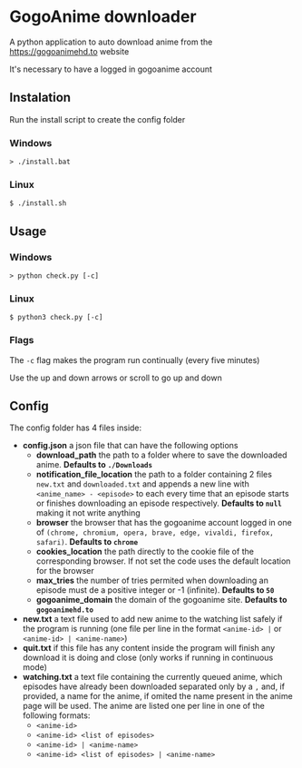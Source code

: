 # GogoAnime downloader

A python application to auto download anime from the https://gogoanimehd.to website

It's necessary to have a logged in gogoanime account

## Instalation

Run the install script to create the config folder

### Windows

```
> ./install.bat
```

### Linux

```
$ ./install.sh
```

## Usage

### Windows

```
> python check.py [-c]
```

### Linux

```
$ python3 check.py [-c]
```

### Flags

The `-c` flag makes the program run continually (every five minutes)

Use the up and down arrows or scroll to go up and down

## Config

The config folder has 4 files inside:

- **config.json** a json file that can have the following options
  - **download_path** the path to a folder where to save the downloaded anime. **Defaults to `./Downloads`**
  - **notification_file_location** the path to a folder containing 2 files `new.txt` and `downloaded.txt` and appends a new line with `<anime_name> - <episode>` to each every time that an episode starts or finishes downloading an episode respectively. **Defaults to `null`** making it not write anything
  - **browser** the browser that has the gogoanime account logged in one of `(chrome, chromium, opera, brave, edge, vivaldi, firefox, safari)`. **Defaults to `chrome`**
  - **cookies_location** the path directly to the cookie file of the corresponding browser. If not set the code uses the default location for the browser
  - **max_tries** the number of tries permited when downloading an episode must de a positive integer or -1 (infinite). **Defaults to `50`**
  - **gogoanime_domain** the domain of the gogoanime site. **Defaults to `gogoanimehd.to`**
- **new.txt** a text file used to add new anime to the watching list safely if the program is running (one file per line in the format `<anime-id> |` or `<anime-id> | <anime-name>`)
- **quit.txt** if this file has any content inside the program will finish any download it is doing and close (only works if running in continuous mode)
- **watching.txt** a text file containing the currently queued anime, which episodes have already been downloaded separated only by a `,` and, if provided, a name for the anime, if omited the name present in the anime page will be used. The anime are listed one per line in one of the following formats:
  - `<anime-id>`
  - `<anime-id> <list of episodes>`
  - `<anime-id> | <anime-name>`
  - `<anime-id> <list of episodes> | <anime-name>`

